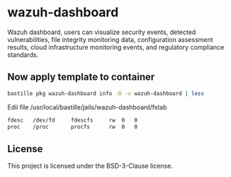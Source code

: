 # wazuh-dashboard
Wazuh dashboard, users can visualize security events, detected vulnerabilities, file integrity monitoring data, configuration assessment results, cloud infrastructure monitoring events, and regulatory compliance standards.

## Now apply template to container
```sh
bastille pkg wazuh-dashboard info -D -x wazuh-dashboard | less
```
Edii file /usr/local/bastille/jails/wazuh-dashboard/fstab
```sh
fdesc	/dev/fd		fdescfs		rw	0	0
proc	/proc		procfs		rw	0	0
```

## License
This project is licensed under the BSD-3-Clause license.